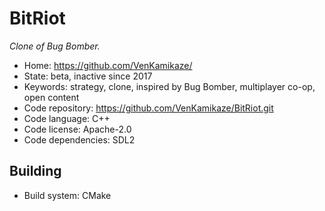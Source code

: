 # BitRiot

_Clone of Bug Bomber._

- Home: https://github.com/VenKamikaze/
- State: beta, inactive since 2017
- Keywords: strategy, clone, inspired by Bug Bomber, multiplayer co-op, open content
- Code repository: https://github.com/VenKamikaze/BitRiot.git
- Code language: C++
- Code license: Apache-2.0
- Code dependencies: SDL2

## Building

- Build system: CMake